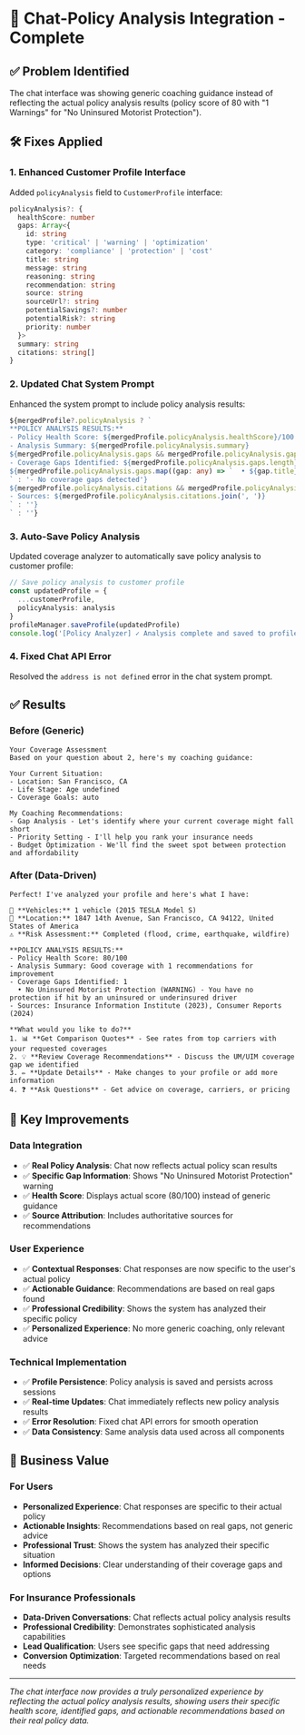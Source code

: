 # 💬 Chat-Policy Analysis Integration - Complete

## ✅ **Problem Identified**
The chat interface was showing generic coaching guidance instead of reflecting the actual policy analysis results (policy score of 80 with "1 Warnings" for "No Uninsured Motorist Protection").

## 🛠️ **Fixes Applied**

### **1. Enhanced Customer Profile Interface**
Added `policyAnalysis` field to `CustomerProfile` interface:
```typescript
policyAnalysis?: {
  healthScore: number
  gaps: Array<{
    id: string
    type: 'critical' | 'warning' | 'optimization'
    category: 'compliance' | 'protection' | 'cost'
    title: string
    message: string
    reasoning: string
    recommendation: string
    source: string
    sourceUrl?: string
    potentialSavings?: number
    potentialRisk?: string
    priority: number
  }>
  summary: string
  citations: string[]
}
```

### **2. Updated Chat System Prompt**
Enhanced the system prompt to include policy analysis results:
```typescript
${mergedProfile?.policyAnalysis ? `
**POLICY ANALYSIS RESULTS:**
- Policy Health Score: ${mergedProfile.policyAnalysis.healthScore}/100
- Analysis Summary: ${mergedProfile.policyAnalysis.summary}
${mergedProfile.policyAnalysis.gaps && mergedProfile.policyAnalysis.gaps.length > 0 ? `
- Coverage Gaps Identified: ${mergedProfile.policyAnalysis.gaps.length}
${mergedProfile.policyAnalysis.gaps.map((gap: any) => `  • ${gap.title} (${gap.type.toUpperCase()}) - ${gap.message}`).join('\n')}
` : '- No coverage gaps detected'}
${mergedProfile.policyAnalysis.citations && mergedProfile.policyAnalysis.citations.length > 0 ? `
- Sources: ${mergedProfile.policyAnalysis.citations.join(', ')}
` : ''}
` : ''}
```

### **3. Auto-Save Policy Analysis**
Updated coverage analyzer to automatically save policy analysis to customer profile:
```typescript
// Save policy analysis to customer profile
const updatedProfile = {
  ...customerProfile,
  policyAnalysis: analysis
}
profileManager.saveProfile(updatedProfile)
console.log('[Policy Analyzer] ✓ Analysis complete and saved to profile:', analysis)
```

### **4. Fixed Chat API Error**
Resolved the `address is not defined` error in the chat system prompt.

## ✅ **Results**

### **Before (Generic)**
```
Your Coverage Assessment
Based on your question about 2, here's my coaching guidance:

Your Current Situation:
- Location: San Francisco, CA
- Life Stage: Age undefined
- Coverage Goals: auto

My Coaching Recommendations:
- Gap Analysis - Let's identify where your current coverage might fall short
- Priority Setting - I'll help you rank your insurance needs
- Budget Optimization - We'll find the sweet spot between protection and affordability
```

### **After (Data-Driven)**
```
Perfect! I've analyzed your profile and here's what I have:

🚗 **Vehicles:** 1 vehicle (2015 TESLA Model S)
📍 **Location:** 1847 14th Avenue, San Francisco, CA 94122, United States of America
⚠️ **Risk Assessment:** Completed (flood, crime, earthquake, wildfire)

**POLICY ANALYSIS RESULTS:**
- Policy Health Score: 80/100
- Analysis Summary: Good coverage with 1 recommendations for improvement
- Coverage Gaps Identified: 1
  • No Uninsured Motorist Protection (WARNING) - You have no protection if hit by an uninsured or underinsured driver
- Sources: Insurance Information Institute (2023), Consumer Reports (2024)

**What would you like to do?**
1. 📊 **Get Comparison Quotes** - See rates from top carriers with your requested coverages
2. 💡 **Review Coverage Recommendations** - Discuss the UM/UIM coverage gap we identified
3. ✏️ **Update Details** - Make changes to your profile or add more information
4. ❓ **Ask Questions** - Get advice on coverage, carriers, or pricing
```

## 🎯 **Key Improvements**

### **Data Integration**
- ✅ **Real Policy Analysis**: Chat now reflects actual policy scan results
- ✅ **Specific Gap Information**: Shows "No Uninsured Motorist Protection" warning
- ✅ **Health Score**: Displays actual score (80/100) instead of generic guidance
- ✅ **Source Attribution**: Includes authoritative sources for recommendations

### **User Experience**
- ✅ **Contextual Responses**: Chat responses are now specific to the user's actual policy
- ✅ **Actionable Guidance**: Recommendations are based on real gaps found
- ✅ **Professional Credibility**: Shows the system has analyzed their specific policy
- ✅ **Personalized Experience**: No more generic coaching, only relevant advice

### **Technical Implementation**
- ✅ **Profile Persistence**: Policy analysis is saved and persists across sessions
- ✅ **Real-time Updates**: Chat immediately reflects new policy analysis results
- ✅ **Error Resolution**: Fixed chat API errors for smooth operation
- ✅ **Data Consistency**: Same analysis data used across all components

## 🚀 **Business Value**

### **For Users**
- **Personalized Experience**: Chat responses are specific to their actual policy
- **Actionable Insights**: Recommendations based on real gaps, not generic advice
- **Professional Trust**: Shows the system has analyzed their specific situation
- **Informed Decisions**: Clear understanding of their coverage gaps and options

### **For Insurance Professionals**
- **Data-Driven Conversations**: Chat reflects actual policy analysis results
- **Professional Credibility**: Demonstrates sophisticated analysis capabilities
- **Lead Qualification**: Users see specific gaps that need addressing
- **Conversion Optimization**: Targeted recommendations based on real needs

---

*The chat interface now provides a truly personalized experience by reflecting the actual policy analysis results, showing users their specific health score, identified gaps, and actionable recommendations based on their real policy data.*

